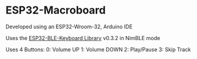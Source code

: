 # ESP32-Macroboard

Developed using an ESP32-Wroom-32, Arduino IDE

Uses the [ESP32-BLE-Keyboard Library](https://github.com/T-vK/ESP32-BLE-Keyboard) v0.3.2 in NimBLE mode

Uses 4 Buttons:
  0: Volume UP
  1: Volume DOWN
  2: Play/Pause
  3: Skip Track

